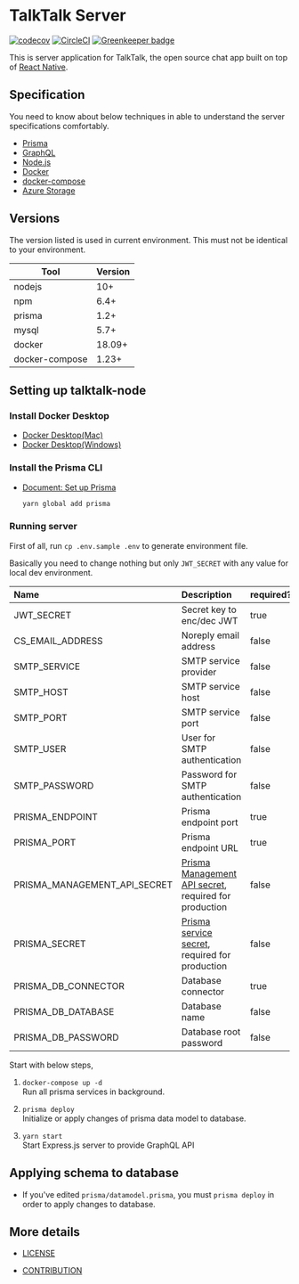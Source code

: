 # TalkTalk Server

[![codecov](https://codecov.io/gh/dooboolab/talktalk-node/branch/master/graph/badge.svg)](https://codecov.io/gh/dooboolab/talktalk-node) [![CircleCI](https://circleci.com/gh/dooboolab/talktalk-node.svg?style=svg)](https://circleci.com/gh/dooboolab/talktalk-node) [![Greenkeeper badge](https://badges.greenkeeper.io/dooboolab/talktalk-node.svg)](https://greenkeeper.io/)

This is server application for TalkTalk, the open source chat app built on top of [React Native](https://github.com/facebook/react-native).

## Specification

You need to know about below techniques in able to understand the server specifications comfortably.

* [Prisma](https://www.prisma.io/)
* [GraphQL](https://graphql.org/)
* [Node.js](https://nodejs.org/)
* [Docker](https://www.docker.com/)
* [docker-compose](https://docs.docker.com/compose/)
* [Azure Storage](https://azure.microsoft.com/en-us/services/storage/)

## Versions

The version listed is used in current environment. This must not be identical to your environment.

| Tool                  | Version      |
| --------------------- | ------------ |
| nodejs                | 10+          |
| npm                   | 6.4+         |
| prisma                | 1.2+         |
| mysql                 | 5.7+         |
| docker                | 18.09+       |
| docker-compose        | 1.23+        |

## Setting up talktalk-node

### Install Docker Desktop

* [Docker Desktop(Mac)](https://store.docker.com/editions/community/docker-ce-desktop-mac)
* [Docker Desktop(Windows)](https://hub.docker.com/editions/community/docker-ce-desktop-windows)
  
### Install the Prisma CLI

* [Document: Set up Prisma](https://www.prisma.io/docs/get-started/01-setting-up-prisma-new-database-JAVASCRIPT-a002/)  

    ```bash
    yarn global add prisma
    ```

### Running server

First of all, run `cp .env.sample .env` to generate environment file.

Basically you need to change nothing but only `JWT_SECRET` with any value for local dev environment.

| Name                         | Description               | required? | default               |
|:-----------------------------|:------------------------- | --------- | --------------------- |
| JWT_SECRET                   | Secret key to enc/dec JWT | true      |                       |
| CS_EMAIL_ADDRESS             | Noreply email address     | false     |                       |
| SMTP_SERVICE                 | SMTP service provider     | false     |                       |
| SMTP_HOST                    | SMTP service host         | false     |                       |
| SMTP_PORT                    | SMTP service port         | false     |                       |
| SMTP_USER                    | User for SMTP authentication       | false |                  |
| SMTP_PASSWORD                | Password for SMTP authentication       | false |              |
| PRISMA_ENDPOINT              | Prisma endpoint port      | true      | 4466 |
| PRISMA_PORT                  | Prisma endpoint URL       | true      | http://localhost:4466 |
| PRISMA_MANAGEMENT_API_SECRET | [Prisma Management API secret](https://www.prisma.io/docs/prisma-server/authentication-and-security-kke4/#prisma-server), required for production | false |  |
| PRISMA_SECRET                | [Prisma service secret](https://www.prisma.io/docs/prisma-server/authentication-and-security-kke4/#prisma-services), required for production | false |  |
| PRISMA_DB_CONNECTOR          | Database connector        | true      | mysql                 |
| PRISMA_DB_DATABASE           | Database name             | false     | prisma                |
| PRISMA_DB_PASSWORD           | Database root password    | false     | prisma                |

Start with below steps,

1. `docker-compose up -d`  
   Run all prisma services in background.

2. `prisma deploy`  
   Initialize or apply changes of prisma data model to database.

3. `yarn start`  
   Start Express.js server to provide GraphQL API

## Applying schema to database

* If you've edited `prisma/datamodel.prisma`, you must `prisma deploy` in order to apply changes to database.

## More details

* [LICENSE](https://github.com/dooboolab/talktalk-node/blob/master/LICENSE)

* [CONTRIBUTION](https://github.com/dooboolab/talktalk-node/blob/master/CONTRIBUTING.md)
